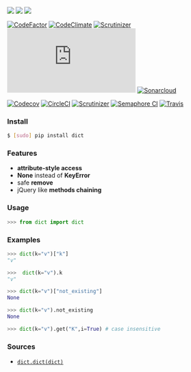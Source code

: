 [![](https://img.shields.io/pypi/pyversions/dict.svg?maxAge=86400)](https://pypi.org/pypi/dict/)
[![](https://img.shields.io/pypi/v/dict.svg?maxAge=86400)](https://pypi.org/pypi/dict/)
[![](https://img.shields.io/badge/libraries.io-dict-green.svg?maxAge=86400)](https://libraries.io/pypi/dict)

[![CodeFactor](https://www.codefactor.io/repository/github/looking-for-a-job/dict.py/badge)](https://www.codefactor.io/repository/github/looking-for-a-job/dict.py)
[![CodeClimate](https://codeclimate.com/github/looking-for-a-job/dict.py/badges/gpa.svg)](https://codeclimate.com/github/looking-for-a-job/dict.py)
[![Scrutinizer](https://scrutinizer-ci.com/g/looking-for-a-job/dict.py/badges/quality-score.png?b=master)](https://scrutinizer-ci.com/g/looking-for-a-job/dict.py/)
[![BetterCodeHub](https://bettercodehub.com/edge/badge/looking-for-a-job/dict.py?branch=master)](https://bettercodehub.com/results/looking-for-a-job/dict.py)
[![Sonarcloud](https://sonarcloud.io/api/project_badges/measure?project=dict.py&metric=code_smells)](https://sonarcloud.io/dashboard?id=dict.py)

[![Codecov](https://codecov.io/gh/looking-for-a-job/dict.py/branch/master/graph/badge.svg)](https://codecov.io/gh/looking-for-a-job/dict.py)
[![CircleCI](https://circleci.com/gh/looking-for-a-job/dict.py/tree/master.svg?style=svg)](https://circleci.com/gh/looking-for-a-job/dict.py/tree/master)
[![Scrutinizer](https://scrutinizer-ci.com/g/looking-for-a-job/dict.py/badges/build.png?b=master)](https://scrutinizer-ci.com/g/looking-for-a-job/dict.py/)
[![Semaphore CI](https://semaphoreci.com/api/v1/looking-for-a-job/dict-py/branches/master/shields_badge.svg)](https://semaphoreci.com/looking-for-a-job/dict-py)
[![Travis](https://api.travis-ci.org/looking-for-a-job/dict.py.svg?branch=master)](https://travis-ci.org/looking-for-a-job/dict.py/)

### Install

```bash
$ [sudo] pip install dict
```

### Features


*	**attribute-style access**
* 	**None** instead of **KeyError**
* 	safe **remove**
* 	jQuery like **methods chaining**

### Usage

```python
>>> from dict import dict
```

### Examples

```python
>>> dict(k="v")["k"]
"v"

>>>  dict(k="v").k
"v"

>>> dict(k="v")["not_existing"]
None

>>> dict(k="v").not_existing
None

>>> dict(k="v").get("K",i=True) # case insensitive
```

### Sources

+   [`dict.dict(dict)`](https://github.com/looking-for-a-job/dict.py/blob/master/dict/__init__.py)